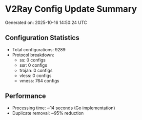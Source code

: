 # V2Ray Config Update Summary
Generated on: 2025-10-16 14:50:24 UTC

## Configuration Statistics
- Total configurations: 9289
- Protocol breakdown:
  - ss: 0 configs
  - ssr: 0 configs
  - trojan: 0 configs
  - vless: 0 configs
  - vmess: 764 configs

## Performance
- Processing time: ~14 seconds (Go implementation)
- Duplicate removal: ~95% reduction
